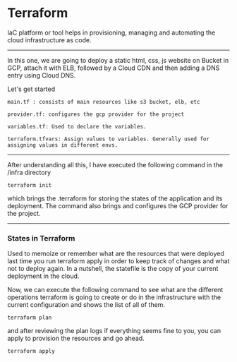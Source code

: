# Terraform
IaC platform or tool helps in provisioning, managing and automating the cloud infrastructure as code.

---

In this one, we are going to deploy a static html, css, js website on Bucket in GCP, attach it with ELB, followed by a Cloud CDN and then adding a DNS entry using Cloud DNS.

Let's get started

```
main.tf : consists of main resources like s3 bucket, elb, etc

provider.tf: configures the gcp provider for the project

variables.tf: Used to declare the variables.

terraform.tfvars: Assign values to variables. Generally used for assigning values in different envs.
```

---

After understanding all this, I have executed the following command in the /infra directory

```
terraform init
```

which brings the .terraform for storing the states of the application and its deployment. The command also brings and configures the GCP provider for the project.

---

### States in Terraform
Used to memoize or remember what are the resources that were deployed last time you run terraform apply in order to keep track of changes and what not to deploy again.
In a nutshell, the statefile is the copy of your current deployment in the cloud.

Now, we can execute the following command to see what are the different operations terraform is going to create or do in the infrastructure with the current configuration and shows the list of all of them.

```
terraform plan
```

and after reviewing the plan logs if everything seems fine to you, you can apply to provision the resources and go ahead.

```
terraform apply
```
